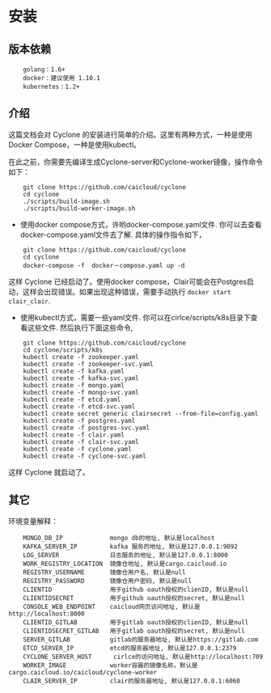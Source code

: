 # 安装

## 版本依赖

```
	golang：1.6+
  	docker：建议使用 1.10.1
  	kubernetes：1.2+
```

## 介绍

这篇文档会对 Cyclone 的安装进行简单的介绍。这里有两种方式，一种是使用Docker Compose，一种是使用kubectl。

在此之前，你需要先编译生成Cyclone-server和Cyclone-worker镜像，操作命令如下：
```
	git clone https://github.com/caicloud/cyclone
	cd cyclone
	./scripts/build-image.sh
	./scripts/build-worker-image.sh
```

- 使用docker compose方式，许哟docker-compose.yaml文件. 你可以去查看docker-compose.yaml文件去了解. 具体的操作指令如下，
```
	git clone https://github.com/caicloud/cyclone
	cd cyclone
	docker-compose -f  docker－compose.yaml up -d
```
这样 Cyclone 已经启动了。使用docker compose，Clair可能会在Postgres启动，这样会出现错误。如果出现这种错误，需要手动执行
```docker start clair_clair```.

- 使用kubectl方式，需要一些yaml文件. 你可以在cirlce/scripts/k8s目录下查看这些文件. 然后执行下面这些命令,
```
	git clone https://github.com/caicloud/cyclone
	cd cyclone/scripts/k8s
	kubectl create -f zookeeper.yaml
	kubectl create -f zookeeper-svc.yaml
	kubectl create -f kafka.yaml
	kubectl create -f kafka-svc.yaml
	kubectl create -f mongo.yaml
	kubectl create -f mongo-svc.yaml
	kubectl create -f etcd.yaml
	kubectl create -f etcd-svc.yaml
	kubectl create secret generic clairsecret --from-file=config.yaml
	kubectl create -f postgres.yaml
	kubectl create -f postgres-svc.yaml
	kubectl create -f clair.yaml
	kubectl create -f clair-svc.yaml
	kubectl create -f cyclone.yaml
	kubectl create -f cyclone-svc.yaml
```
这样 Cyclone 就启动了。

## 其它

环境变量解释：
```
	MONGO_DB_IP             mongo db的地址, 默认是localhost
	KAFKA_SERVER_IP         kafka 服务的地址, 默认是127.0.0.1:9092
	LOG_SERVER              日志服务的地址, 默认是127.0.0.1:8000
	WORK_REGISTRY_LOCATION  镜像仓地址, 默认是cargo.caicloud.io
	REGISTRY_USERNAME       镜像仓用户名, 默认是null
	REGISTRY_PASSWORD       镜像仓用户密码, 默认是null
	CLIENTID                用于github oauth授权的clienID, 默认是null
	CLIENTIDSECRET          用于github oauth授权的secret, 默认是null
	CONSOLE_WEB_ENDPOINT    caicloud网页访问地址, 默认是http://localhost:8000
	CLIENTID_GITLAB         用于gitlab oauth授权的clienID, 默认是null
	CLIENTIDSECRET_GITLAB   用于gitlab oauth授权的secret, 默认是null
	SERVER_GITLAB           gitlab的服务器地址, 默认是https://gitlab.com
	ETCD_SERVER_IP          etcd的服务器地址, 默认是127.0.0.1:2379
	CYCLONE_SERVER_HOST      cirlce的访问地址, 默认是http://localhost:709
	WORKER_IMAGE            worker容器的镜像名称，默认是cargo.caicloud.io/caicloud/cyclone-worker
	CLAIR_SERVER_IP         clair的服务器地址, 默认是127.0.0.1:6060
```
